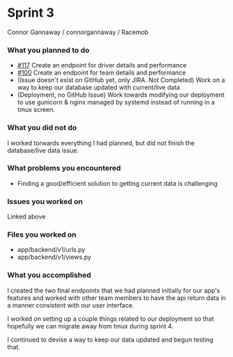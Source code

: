 # Sprint 3

Connor Gannaway / connorgannaway / Racemob

### What you planned to do
- [#117](https://github.com/utk-cs340-fall23/RaceMob/issues/117) Create an endpoint for driver details and performance
- [#100](https://github.com/utk-cs340-fall23/RaceMob/issues/120) Create an endpoint for team details and performance
- (Issue doesn't exist on GitHub yet, only JIRA. Not Completed) Work on a way to keep our database updated with current/live data
- (Deployment, no GitHub Issue) Work towards modifying our deployment to use gunicorn & nginx managed by systemd instead of running in a tmux screen.
### What you did not do
I worked torwards everything I had planned, but did not finish the database/live data issue.

### What problems you encountered
- Finding a good/efficient solution to getting current data is challenging

### Issues you worked on
Linked above

### Files you worked on
- app/backend/v1/urls.py
- app/backend/v1/views.py

### What you accomplished
I created the two final endpoints that we had planned initially for our app's features and worked with other team members to have the api return data in a manner consistent with our user interface.

I worked on setting up a couple things related to our deployment so that hopefully we can migrate away from tmux during sprint 4.

I continued to devise a way to keep our data updated and begun testing that.
